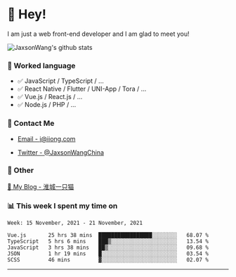 # 👋 Hey!

I am just a web front-end developer and I am glad to meet you!

![JaxsonWang's github stats](https://github-readme-stats.vercel.app/api?username=JaxsonWang&&show_icons=true&&title_color=1abc9c&&icon_color=1abc9c)


### 📝 Worked language

- ✅ JavaScript / TypeScript / ...
- ✅ React Native / Flutter / UNI-App / Tora / ...
- ✅ Vue.js / React.js / ...
- ✅ Node.js / PHP / ...

### 📮 Contact Me

- [Email - i@iiong.com](mailto:i@iiong.com)

- [Twitter - @JaxsonWangChina](https://twitter.com/JaxsonWangChina)

### 🤪 Other

[📌 My Blog - 淮城一只猫](https://iiong.com)

### 📊 This week I spent my time on

<!--START_SECTION:waka-->
```text
Week: 15 November, 2021 - 21 November, 2021

Vue.js       25 hrs 38 mins  █████████████████░░░░░░░░   68.07 % 
TypeScript   5 hrs 6 mins    ███▒░░░░░░░░░░░░░░░░░░░░░   13.54 % 
JavaScript   3 hrs 38 mins   ██▒░░░░░░░░░░░░░░░░░░░░░░   09.68 % 
JSON         1 hr 19 mins    █░░░░░░░░░░░░░░░░░░░░░░░░   03.54 % 
SCSS         46 mins         ▓░░░░░░░░░░░░░░░░░░░░░░░░   02.07 % 
```
<!--END_SECTION:waka-->

---
